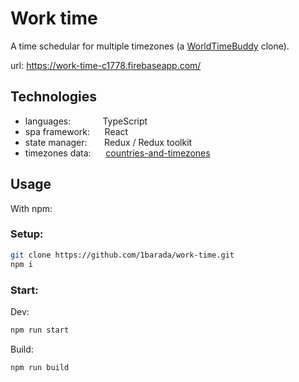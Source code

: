 # Work time

A time schedular for multiple timezones (a [WorldTimeBuddy](https://www.worldtimebuddy.com/) clone).

url: https://work-time-c1778.firebaseapp.com/

## Technologies

* languages: &nbsp;&nbsp;&nbsp;&nbsp;&nbsp;&nbsp;&nbsp;&nbsp;&nbsp;&nbsp;&nbsp; TypeScript
* spa framework: &nbsp;&nbsp;&nbsp;&nbsp; React
* state manager: &nbsp;&nbsp;&nbsp;&nbsp;&nbsp; Redux / Redux toolkit
* timezones data: &nbsp;&nbsp;&nbsp;&nbsp; [countries-and-timezones](https://github.com/manuelmhtr/countries-and-timezones)

## Usage

With npm:

### Setup:
```bash
git clone https://github.com/1barada/work-time.git
npm i
```

### Start:
Dev:
```bash
npm run start
```

Build:
```bash
npm run build
```
